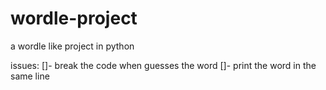 # wordle-project
a wordle like project in python


issues:
[]- break the code when guesses the word
[]- print the word in the same line
